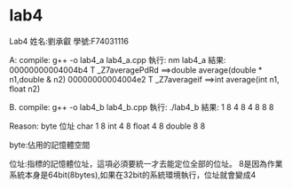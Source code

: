 # lab4
Lab4 
姓名:劉承叡
學號:F74031116

A:
  compile:  g++ -o lab4_a lab4_a.cpp
  執行:     nm lab4_a
  結果:     00000000004004b4 T _Z7averagePdRd  ==>double average(double * n1,double & n2)
            00000000004004e2 T _Z7averageif    ==>int average(int n1, float n2)
  
B.
  compile:  g++ -o lab4_b lab4_b.cpp
  執行:     ./lab4_b
  結果:   1 8
          4 8
          4 8
          8 8
          
  Reason:
          byte  位址
  char     1     8
  int      4     8
  float    4     8
  double   8     8
  
  byte:佔用的記憶體空間
  
  位址:指標的記憶體位址，這項必須要統一才去能定位全部的位址。
       8是因為作業系統本身是64bit(8bytes),如果在32bit的系統環境執行，位址就會變成4
 
  
